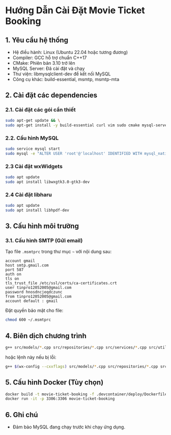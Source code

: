 
# Hướng Dẫn Cài Đặt Movie Ticket Booking

## 1. Yêu cầu hệ thống

- Hệ điều hành: Linux (Ubuntu 22.04 hoặc tương đương)  
- Compiler: GCC hỗ trợ chuẩn C++17  
- CMake: Phiên bản 3.10 trở lên  
- MySQL Server: Đã cài đặt và chạy  
- Thư viện: libmysqlclient-dev để kết nối MySQL  
- Công cụ khác: build-essential, msmtp, msmtp-mta  

## 2. Cài đặt các dependencies

### 2.1. Cài đặt các gói cần thiết

```bash
sudo apt-get update && \
sudo apt-get install -y build-essential curl vim sudo cmake mysql-server libmysqlclient-dev msmtp msmtp-mta
````

### 2.2. Cấu hình MySQL

```bash
sudo service mysql start
sudo mysql -e "ALTER USER 'root'@'localhost' IDENTIFIED WITH mysql_native_password BY 'rootpassword'; FLUSH PRIVILEGES;"
```
### 2.3 Cài đặt wxWidgets 
```bash
sudo apt update
sudo apt install libwxgtk3.0-gtk3-dev
```

### 2.4 Cài đặt libharu 
```bash
sudo apt update
sudo apt install libhpdf-dev
```

## 3. Cấu hình môi trường

### 3.1. Cấu hình SMTP (Gửi email)

Tạo file `.msmtprc` trong thư mục `~` với nội dung sau:

```
account gmail
host smtp.gmail.com
port 587
auth on
tls on
tls_trust_file /etc/ssl/certs/ca-certificates.crt
user tinpro12052005@gmail.com
password hnosdncjeqdczunc
from tinpro12052005@gmail.com
account default : gmail
```

Đặt quyền bảo mật cho file:

```bash
chmod 600 ~/.msmtprc
```

## 4. Biên dịch chương trình

```bash
g++ src/models/*.cpp src/repositories/*.cpp src/services/*.cpp src/utils/*.cpp src/app/*.cpp src/main.cpp -o release/movie_ticket_booking `wx-config --cxxflags --libs` -lhpdf -lmysqlclient
```

hoặc lệnh này nếu bị lỗi:
```bash
g++ $(wx-config --cxxflags) src/models/*.cpp src/repositories/*.cpp src/services/*.cpp src/utils/*.cpp src/app/*.cpp src/main.cpp -o release/movie_ticket_booking $(wx-config --libs) -lhpdf -lmysqlclient
```

## 5. Cấu hình Docker (Tùy chọn)

```bash
docker build -t movie-ticket-booking -f .devcontainer/deploy/Dockerfile.deploy .
docker run -it -p 3306:3306 movie-ticket-booking
```

## 6. Ghi chú

* Đảm bảo MySQL đang chạy trước khi chạy ứng dụng.

```


